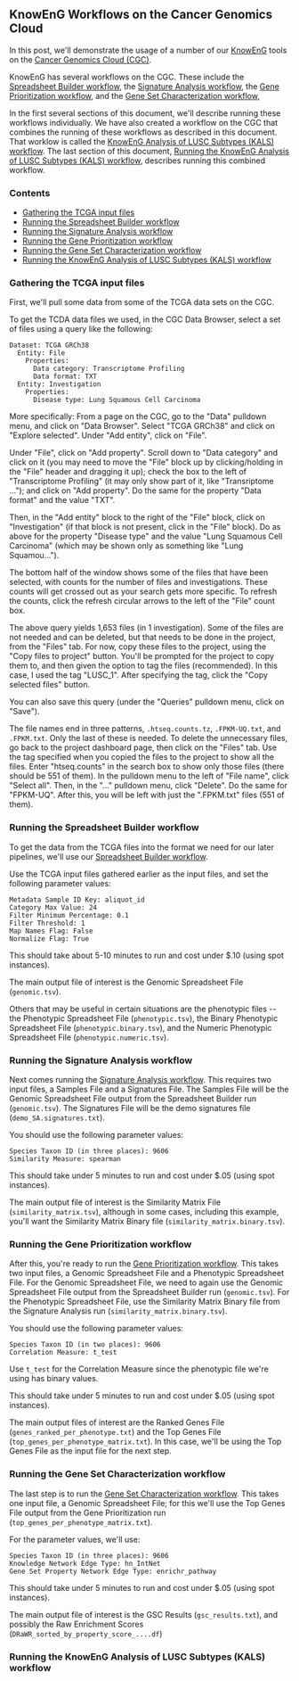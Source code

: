 
## KnowEnG Workflows on the Cancer Genomics Cloud

In this post, we'll demonstrate the usage of a number of our [KnowEnG](https://knoweng.org/) tools on the [Cancer Genomics Cloud (CGC)](https://cgc.sbgenomics.com/).

KnowEnG has several workflows on the CGC.  These include
the [Spreadsheet Builder workflow](https://cgc.sbgenomics.com/public/apps#workflow/mepstein/knoweng-spreadsheetbuilder-public/spreadsheet-builder),
the [Signature Analysis workflow](https://cgc.sbgenomics.com/public/apps#workflow/mepstein/knoweng-signature-analysis-public/signature-analysis-workflow),
the [Gene Prioritization workflow](https://cgc.sbgenomics.com/public/apps#workflow/mepstein/knoweng-geneprioritization-public/gene-prioritization-workflow),
and the [Gene Set Characterization workflow](https://cgc.sbgenomics.com/public/apps#workflow/mepstein/knoweng-genesetcharacterization-public/gene-set-characterization),

In the first several sections of this document, we'll describe running these workflows individually.  We have also created a workflow on the CGC that combines the running of these workflows as described in this document.  That worklow is called
the [KnowEnG Analysis of LUSC Subtypes (KALS) workflow](https://cgc.sbgenomics.com/public/apps#workflow/mepstein/lung/knoweng-analysis-of-lusc-subtypes).
The last section of this document,
[Running the KnowEnG Analysis of LUSC Subtypes (KALS) workflow](#running-the-knoweng-analysis-of-lusc-subtypes-kals-workflow),
describes running this combined workflow.


### Contents

* [Gathering the TCGA input files](#gathering-the-tcga-input-files)
* [Running the Spreadsheet Builder workflow](#running-the-spreadsheet-builder-workflow)
* [Running the Signature Analysis workflow](#running-the-signature-analysis-workflow)
* [Running the Gene Prioritization workflow](#running-the-gene-prioritization-workflow)
* [Running the Gene Set Characterization workflow](#running-the-gene-set-characterization-workflow)
* [Running the KnowEnG Analysis of LUSC Subtypes (KALS) workflow](#running-the-knoweng-analysis-of-lusc-subtypes-kals-workflow)


### Gathering the TCGA input files

First, we'll pull some data from some of the TCGA data sets on the CGC.

To get the TCDA data files we used, in the CGC Data Browser, select a set of files using a query like the following:

```
Dataset: TCGA GRCh38
  Entity: File
    Properties:
      Data category: Transcriptome Profiling
      Data format: TXT
  Entity: Investigation
    Properties:
      Disease type: Lung Squamous Cell Carcinoma
```

More specifically: From a page on the CGC, go to the "Data" pulldown menu, and click on "Data Browser".  Select "TCGA GRCh38" and click on "Explore selected".  Under "Add entity", click on "File".

Under "File", click on "Add property".  Scroll down to "Data category" and click on it (you may need to move the "File" block up by clicking/holding in the "File" header and dragging it up); check the box to the left of "Transcriptome Profiling" (it may only show part of it, like "Transriptome ..."); and click on "Add property".  Do the same for the property "Data format" and the value "TXT".

Then, in the "Add entity" block to the right of the "File" block, click on "Investigation" (if that block is not present, click in the "File" block).  Do as above for the property "Disease type" and the value "Lung Squamous Cell Carcinoma" (which may be shown only as something like "Lung Squamou...").

The bottom half of the window shows some of the files that have been selected, with counts for the number of files and investigations.  These counts will get crossed out as your search gets more specific.  To refresh the counts, click the refresh circular arrows to the left of the "File" count box.

The above query yields 1,653 files (in 1 investigation).  Some of the files are not needed and can be deleted, but that needs to be done in the project, from the "Files" tab.  For now, copy these files to the project, using the "Copy files to project" button.  You'll be prompted for the project to copy them to, and then given the option to tag the files (recommended).  In this case, I used the tag "LUSC_1".  After specifying the tag, click the "Copy selected files" button.

You can also save this query (under the "Queries" pulldown menu, click on "Save").

The file names end in three patterns, `.htseq.counts.tz`, `.FPKM-UQ.txt`, and `.FPKM.txt`.  Only the last of these is needed.  To delete the unnecessary files, go back to the project dashboard page, then click on the "Files" tab.  Use the tag specified when you copied the files to the project to show all the files.  Enter "htseq.counts" in the search box to show only those files (there should be 551 of them).  In the pulldown menu to the left of "File name", click "Select all".  Then, in the "..." pulldown menu, click "Delete".  Do the same for "FPKM-UQ".  After this, you will be left with just the ".FPKM.txt" files (551 of them).


### Running the Spreadsheet Builder workflow

To get the data from the TCGA files into the format we need for our later pipelines, we'll use our [Spreadsheet Builder workflow](https://cgc.sbgenomics.com/public/apps#workflow/mepstein/knoweng-spreadsheetbuilder-public/spreadsheet-builder).

Use the TCGA input files gathered earlier as the input files, and set the following parameter values:

```
Metadata Sample ID Key: aliquot_id
Category Max Value: 24
Filter Minimum Percentage: 0.1
Filter Threshold: 1
Map Names Flag: False
Normalize Flag: True
```

This should take about 5-10 minutes to run and cost under $.10 (using spot instances).

The main output file of interest is the Genomic Spreadsheet File (`genomic.tsv`).

Others that may be useful in certain situations are the phenotypic files -- the Phenotypic Spreadsheet File (`phenotypic.tsv`), the Binary Phenotypic Spreadsheet File (`phenotypic.binary.tsv`), and the Numeric Phenotypic Spreadsheet File (`phenotypic.numeric.tsv`).


### Running the Signature Analysis workflow

Next comes running the [Signature Analysis workflow](https://cgc.sbgenomics.com/public/apps#workflow/mepstein/knoweng-signature-analysis-public/signature-analysis-workflow).  This requires two input files, a Samples File and a Signatures File.  The Samples File will be the Genomic Spreadsheet File output from the Spreadsheet Builder run (`genomic.tsv`).  The Signatures File will be the demo signatures file (`demo_SA.signatures.txt`).

You should use the following parameter values:

```
Species Taxon ID (in three places): 9606
Similarity Measure: spearman
```

This should take under 5 minutes to run and cost under $.05 (using spot instances).

The main output file of interest is the Similarity Matrix File (`similarity_matrix.tsv`), although in some cases, including this example, you'll want the Similarity Matrix Binary file (`similarity_matrix.binary.tsv`).


### Running the Gene Prioritization workflow

After this, you're ready to run the [Gene Prioritization workflow](https://cgc.sbgenomics.com/public/apps#workflow/mepstein/knoweng-geneprioritization-public/gene-prioritization-workflow).  This takes two input files, a Genomic Spreadsheet File and a Phenotypic Spreadsheet File.  For the Genomic Spreadsheet File, we need to again use the Genomic Spreadsheet File output from the Spreadsheet Builder run (`genomic.tsv`).  For the Phenotypic Spreadsheet File, use the Similarity Matrix Binary file from the Signature Analysis run (`similarity_matrix.binary.tsv`).

You should use the following parameter values:

```
Species Taxon ID (in two places): 9606
Correlation Measure: t_test
```

Use `t_test` for the Correlation Measure since the phenotypic file we're using has binary values.

This should take under 5 minutes to run and cost under $.05 (using spot instances).

The main output files of interest are the Ranked Genes File (`genes_ranked_per_phenotype.txt`) and the Top Genes File (`top_genes_per_phenotype_matrix.txt`).  In this case, we'll be using the Top Genes File as the input file for the next step.


### Running the Gene Set Characterization workflow

The last step is to run the [Gene Set Characterization workflow](https://cgc.sbgenomics.com/public/apps#workflow/mepstein/knoweng-genesetcharacterization-public/gene-set-characterization).  This takes one input file, a Genomic Spreadsheet File; for this we'll use the Top Genes File output from the Gene Prioritization run (`top_genes_per_phenotype_matrix.txt`).

For the parameter values, we'll use:

```
Species Taxon ID (in three places): 9606
Knowledge Network Edge Type: hn_IntNet
Gene Set Property Network Edge Type: enrichr_pathway
```

This should take under 5 minutes to run and cost under $.05 (using spot instances).

The main output file of interest is the GSC Results (`gsc_results.txt`), and possibly the Raw Enrichment Scores (`DRaWR_sorted_by_property_score_....df`)


### Running the KnowEnG Analysis of LUSC Subtypes (KALS) workflow


